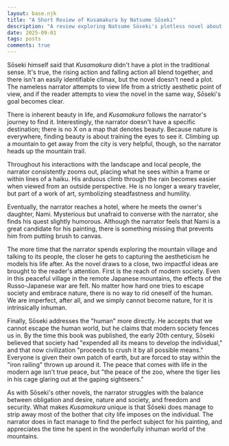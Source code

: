 ```yaml
---
layout: base.njk
title: "A Short Review of Kusamakura by Natsume Sōseki"
description: "A review exploring Natsume Sōseki's plotless novel about finding beauty through aesthetic contemplation in the Japanese mountains."
date: 2025-09-01
tags: posts
comments: true
---
```


Sōseki himself said that _Kusamakura_ didn't have a plot in the traditional sense. It's true, the rising action and falling action all blend together, and there isn't an easily identifiable climax, but the novel doesn't need a plot. The nameless narrator attempts to view life from a strictly aesthetic point of view, and if the reader attempts to view the novel in the same way, Sōseki's goal becomes clear.

There is inherent beauty in life, and _Kusamakura_ follows the narrator's journey to find it. Interestingly, the narrator doesn't have a specific destination; there is no X on a map that denotes beauty. Because nature is everywhere, finding beauty is about training the eyes to see it. Climbing up a mountain to get away from the city is very helpful, though, so the narrator heads up the mountain trail.

Throughout his interactions with the landscape and local people, the narrator consistently zooms out, placing what he sees within a frame or within lines of a haiku. His arduous climb through the rain becomes easier when viewed from an outside perspective. He is no longer a weary traveler, but part of a work of art, symbolizing steadfastness and humility.

Eventually, the narrator reaches a hotel, where he meets the owner's daughter, Nami. Mysterious but unafraid to converse with the narrator, she finds his quest slightly humorous. Although the narrator feels that Nami is a great candidate for his painting, there is something missing that prevents him from putting brush to canvas.

The more time that the narrator spends exploring the mountain village and talking to its people, the closer he gets to capturing the aestheticism he models his life after. As the novel draws to a close, two impactful ideas are brought to the reader's attention. First is the reach of modern society. Even in this peaceful village in the remote Japanese mountains, the effects of the Russo-Japanese war are felt. No matter how hard one tries to escape society and embrace nature, there is no way to rid oneself of the human. We are imperfect, after all, and we simply cannot become nature, for it is intrinsically inhuman.

Finally, Sōseki addresses the "human" more directly. He accepts that we cannot escape the human world, but he claims that modern society fences us in. By the time this book was published, the early 20th century, Sōseki believed that society had "expended all its means to develop the individual," and that now civilization "proceeds to crush it by all possible means." Everyone is given their own patch of earth, but are forced to stay within the "iron railing" thrown up around it. The peace that comes with life in the modern age isn't true peace, but "the peace of the zoo, where the tiger lies in his cage glaring out at the gaping sightseers."

As with Sōseki's other novels, the narrator struggles with the balance between obligation and desire, nature and society, and freedom and security. What makes _Kusamakura_ unique is that Sōseki does manage to strip away most of the bother that city life imposes on the individual. The narrator does in fact manage to find the perfect subject for his painting, and appreciates the time he spent in the wonderfully inhuman world of the mountains.
